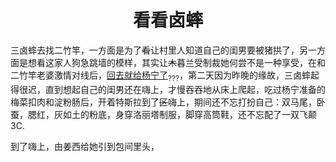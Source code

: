 # <center>看看卤蟀</center>

三卤蟀去找二竹竿，一方面是为了~~看~~让村里人知道自己的闺男要被猪拱了，另一方面是想看这家人狗急跳墙的模样，其实让~~木~~暮兰受制裁她何尝不是一种享受，在和二竹竿老婆激情对线后，<u>回去就给杨宁了</u><sub>???</sub>，第二天因为昨晚的缘故，三卤蟀起得很迟，直到想起自己的闺男还在嗨上，才慢吞吞地从床上爬起，吃过杨宁准备的梅菜扣肉和淀粉肠后，开着特斯拉到了~~区~~嗨上，期间还不忘打扮自己：双马尾，卧蚕，腮红，灰如土的粉底，身穿洛丽塔制服，脚穿高筒鞋，还不忘配了一双飞颠3C.

到了嗨上，由姜西给她引到包间里头，
